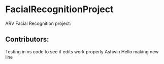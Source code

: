 # FacialRecognitionProject
ARV Facial Recognition project: 

## Contributors:

Testing in vs code to see if edits work properly Ashwin 
Hello making new line
